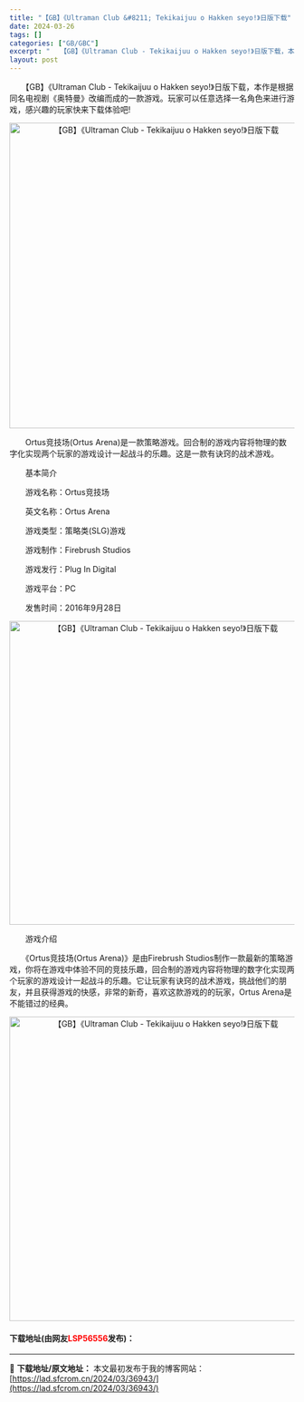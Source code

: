 ```yaml
---
title: "【GB】《Ultraman Club &#8211; Tekikaijuu o Hakken seyo!》日版下载"
date: 2024-03-26
tags: []
categories: ["GB/GBC"]
excerpt: "　　【GB】《Ultraman Club - Tekikaijuu o Hakken seyo!》日版下载，本作是根据同名电视剧《奥特曼》改编而成的一款游戏。玩家可以任意选择一名角色来进行游戏，感兴趣的玩家快来下载体验吧! 　　Ortus竞技场(Ortus Arena)是一款策略游戏。回合制的游戏内&hellip;"
layout: post
---
```


 <p>　　【GB】《Ultraman Club - Tekikaijuu o Hakken seyo!》日版下载，本作是根据同名电视剧《奥特曼》改编而成的一款游戏。玩家可以任意选择一名角色来进行游戏，感兴趣的玩家快来下载体验吧!</p> <p align="center"><img align="" border="0" src="https://lad.sfcrom.cn/wp-content/uploads/2024/03/20240326_660285f67d848.png" width="539" alt="【GB】《Ultraman Club - Tekikaijuu o Hakken seyo!》日版下载" /></p> <p>　　Ortus竞技场(Ortus Arena)是一款策略游戏。回合制的游戏内容将物理的数字化实现两个玩家的游戏设计一起战斗的乐趣。这是一款有诀窍的战术游戏。</p> <p>　　基本简介</p> <p>　　游戏名称：Ortus竞技场</p> <p>　　英文名称：Ortus Arena</p> <p>　　游戏类型：策略类(SLG)游戏</p> <p>　　游戏制作：Firebrush Studios</p> <p>　　游戏发行：Plug In Digital</p> <p>　　游戏平台：PC</p> <p>　　发售时间：2016年9月28日</p> <p align="center"><img align="" border="0" src="https://lad.sfcrom.cn/wp-content/uploads/2024/03/20240326_660285f803c06.png" width="536" alt="【GB】《Ultraman Club - Tekikaijuu o Hakken seyo!》日版下载" /></p> <p>　　游戏介绍</p> <p>　　《Ortus竞技场(Ortus Arena)》是由Firebrush Studios制作一款最新的策略游戏，你将在游戏中体验不同的竞技乐趣，回合制的游戏内容将物理的数字化实现两个玩家的游戏设计一起战斗的乐趣。它让玩家有诀窍的战术游戏，挑战他们的朋友，并且获得游戏的快感，非常的新奇，喜欢这款游戏的的玩家，Ortus Arena是不能错过的经典。</p> <p align="center"><img align="" border="0" src="https://lad.sfcrom.cn/wp-content/uploads/2024/03/20240326_660285f97ce74.png" width="537" alt="【GB】《Ultraman Club - Tekikaijuu o Hakken seyo!》日版下载" /></p> <p><h4>下载地址(由网友<font color="red">LSP56556</font>发布)：</h4></p> 

---
📖 **下载地址/原文地址：** 本文最初发布于我的博客网站：[https://lad.sfcrom.cn/2024/03/36943/](https://lad.sfcrom.cn/2024/03/36943/)
